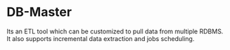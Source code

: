 # DB-Master

Its an ETL tool which can be customized to pull data from multiple RDBMS. It also supports incremental data extraction and jobs scheduling.
